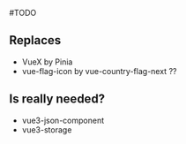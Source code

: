 #TODO

## Replaces

- VueX by Pinia
- vue-flag-icon by vue-country-flag-next ??

## Is really needed?

- vue3-json-component
- vue3-storage